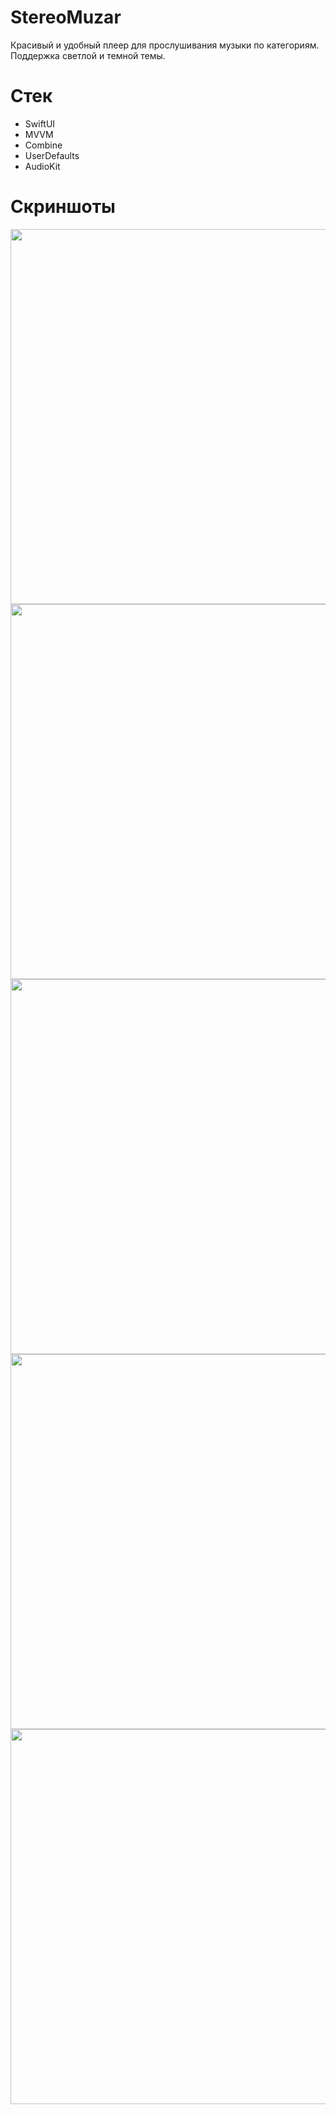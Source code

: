 # StereoMuzar
Красивый и удобный плеер для прослушивания музыки по категориям. Поддержка светлой и темной темы.

# Стек
  - SwiftUI
  - MVVM
  - Combine
  - UserDefaults
  - AudioKit
  
# Скриншоты

<img src="https://github.com/KateKrasova/StereoMuzar/assets/99043230/51ff8b9e-d5b9-421e-b8a7-54f5665d2325" height="600">
<img src="https://github.com/KateKrasova/StereoMuzar/assets/99043230/889a4976-5d55-4ce7-b7ef-ce7a44fe9143" height="600">
<img src="https://github.com/KateKrasova/StereoMuzar/assets/99043230/3e9e1d39-8a99-43b6-b41f-717f1c91a3f6" height="600">
<img src="https://github.com/KateKrasova/StereoMuzar/assets/99043230/2ff99506-ac50-44d7-b507-330b381cd24f" height="600">
<img src="https://github.com/KateKrasova/StereoMuzar/assets/99043230/f5720333-acf5-4f3d-98d4-52e1730379ac" height="600">
